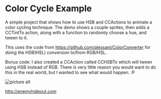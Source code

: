# Color Cycle Example #
A simple project that shows how to use HSB and CCActions to animate a color cycling technique. The demo shows a couple sprites, then adds a CCTintTo action, along with a function to randomly choose a hue, and tween to it.

This uses the code from https://github.com/alessani/ColorConverter for doing the HSB(HSL) conversion to/from RGB/HSL.

Bonus code: I also created a CCAction called CCHSBTo which will tween using HSB instead of RGB. There is very little reason you would want to do this in the real world, but I wanted to see what would happen. :P

![picture alt](https://github.com/robotron2084/ColorCycleExample/raw/master/images/example.PNG) 

http://enemyhideout.com
